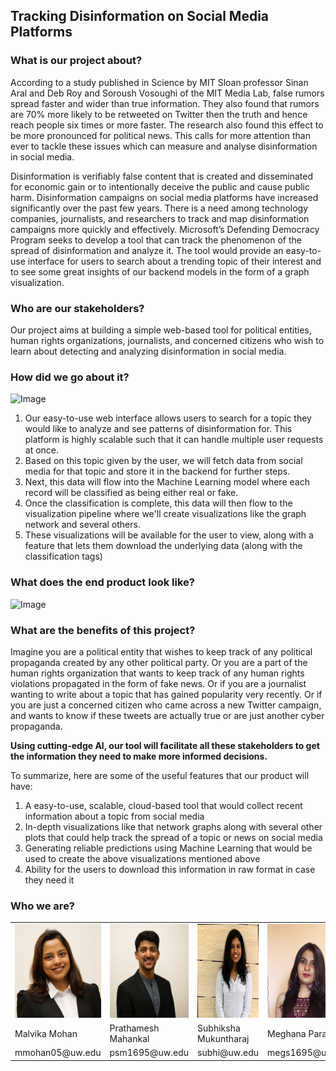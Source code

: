 ## Tracking Disinformation on Social Media Platforms 

### What is our project about?

According to a study published in Science by MIT Sloan professor Sinan Aral and Deb Roy and Soroush Vosoughi of the MIT Media Lab, false rumors spread faster and wider than true information. They also found that rumors are 70% more likely to be retweeted on Twitter then the truth and hence reach people six times or more faster. The research also found this effect to be more pronounced for political news. This calls for more attention than ever to tackle these issues which can measure and analyse disinformation in social media.

Disinformation is verifiably false content that is created and disseminated for economic gain or to intentionally deceive the public and cause public harm. Disinformation campaigns on social media platforms have increased significantly over the past few years. There is a need among technology companies, journalists, and researchers to track and map disinformation campaigns more quickly and effectively. Microsoft’s Defending Democracy Program seeks to develop a tool that can track the phenomenon of the spread of disinformation and analyze it. The tool would provide an easy-to-use interface for users to search about a trending topic of their interest and to see some great insights of our backend models in the form of a graph visualization.

### Who are our stakeholders?

Our project aims at building a simple web-based tool for political entities, human rights organizations, journalists, and concerned citizens who wish to learn about detecting and analyzing disinformation in social media.

### How did we go about it?

![Image](/images/architecture.png)

1. Our easy-to-use web interface allows users to search for a topic they would like to analyze and see patterns of disinformation for. This platform is highly scalable such that it can handle multiple user requests at once.
2. Based on this topic given by the user, we will fetch data from social media for that topic and store it in the backend for further steps.
3. Next, this data will flow into the Machine Learning model where each record will be classified as being either real or fake.
4. Once the classification is complete, this data will then flow to the visualization pipeline where we'll create visualizations like the graph network and several others.
5. These visualizations will be available for the user to view, along with a feature that lets them download the underlying data (along with the classification tags)

### What does the end product look like?

![Image](/images/ui-template.png)

### What are the benefits of this project?

Imagine you are a political entity that wishes to keep track of any political propaganda created by any other political party. Or you are a part of the human rights organization that wants to keep track of any human rights violations propagated in the form of fake news. Or if you are a journalist wanting to write about a topic that has gained popularity very recently. Or if you are just a concerned citizen who came across a new Twitter campaign, and wants to know if these tweets are actually true or are just another cyber propaganda. 

**Using cutting-edge AI, our tool will facilitate all these stakeholders to get the information they need to make more informed decisions.**

To summarize, here are some of the useful features that our product will have:
1. A easy-to-use, scalable, cloud-based tool that would collect recent information about a topic from social media
2. In-depth visualizations like that network graphs along with several other plots that could help track the spread of a topic or news on social media
3. Generating reliable predictions using Machine Learning that would be used to create the above visualizations mentioned above
4. Ability for the users to download this information in raw format in case they need it

### Who we are?

<table>
  <tr>
    <td><img src="/images/malvika.jpg" width=150 height=150></td>
    <td><img src="/images/prathamesh.jpg" width=150 height=150></td>
    <td><img src="/images/subhiksha.jpg" width=150 height=150></td>
    <td><img src="/images/meghana.jpg" width=150 height=150></td>
  </tr>
  <tr>
    <td>Malvika Mohan</td>
    <td>Prathamesh Mahankal</td>
    <td>Subhiksha Mukuntharaj</td>
    <td>Meghana Parab</td>
  </tr>
  <tr>
    <td>mmohan05@uw.edu</td>
    <td>psm1695@uw.edu</td>
    <td>subhi@uw.edu</td>
    <td>megs1695@uw.edu</td>
  </tr>
</table>
